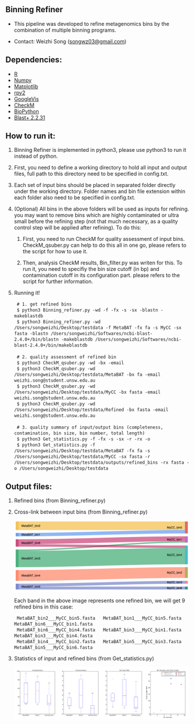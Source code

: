 Binning Refiner
---

+ This pipeline was developed to refine metagenomics bins by the combination of multiple binning programs.

+ Contact: Weizhi Song (songwz03@gmail.com)

Dependencies:
---

+ [R](https://www.r-project.org)
+ [Numpy](http://www.numpy.org)
+ [Matplotlib](http://matplotlib.org)
+ [rpy2](http://rpy2.bitbucket.org)
+ [GoogleVis](https://github.com/mages/googleVis#googlevis)
+ [CheckM](http://ecogenomics.github.io/CheckM/)
+ [BioPython](https://github.com/biopython/biopython.github.io/)
+ [Blast+ 2.2.31](http://www.ncbi.nlm.nih.gov/news/06-16-2015-blast-plus-update/)


How to run it:
---

1. Binning Refiner is implemented in python3, please use python3 to run it instead of python.

1. First, you need to define a working directory to hold all input and output files, full path to this directory need
to be specified in config.txt.

1. Each set of input bins should be placed in separated folder directly under the working directory. Folder names and
bin file extension within each folder also need to be specified in config.txt.

1. (Optional) All bins in the above folders will be used as inputs for refining. you may want to remove bins which
are highly contaminated or ultra small before the refining step (not that much necessary, as a quality control step will
be applied after refining). To do this:

    1. First, you need to run CheckM for quality assessment of input bins. CheckM_qsuber.py can help to do this all in
    one go, please refers to the script for how to use it.

    1. Then, analysis CheckM results, Bin_filter.py was writen for this. To run it, you need to specifiy the bin size
    cutoff (in bp) and contamination cutoff in its configuration part. please refers to the script for further information.

1. Running it!

        # 1. get refined bins
        $ python3 Binning_refiner.py -wd -f -fx -s -sx -blastn -makeblastdb
        $ python3 Binning_refiner.py -wd /Users/songweizhi/Desktop/testdata -f MetaBAT -fx fa -s MyCC -sx fasta -blastn /Users/songweizhi/Softwares/ncbi-blast-2.4.0+/bin/blastn -makeblastdb /Users/songweizhi/Softwares/ncbi-blast-2.4.0+/bin/makeblastdb

        # 2. quality assessment of refined bin
        $ python3 CheckM_qsuber.py -wd -bx -email
        $ python3 CheckM_qsuber.py -wd /Users/songweizhi/Desktop/testdata/MetaBAT -bx fa -email weizhi.song@student.unsw.edu.au
        $ python3 CheckM_qsuber.py -wd /Users/songweizhi/Desktop/testdata/MyCC -bx fasta -email weizhi.song@student.unsw.edu.au
        $ python3 CheckM_qsuber.py -wd /Users/songweizhi/Desktop/testdata/Refined -bx fasta -email weizhi.song@student.unsw.edu.au

        # 3. quality summary of input/output bins (completeness, contamination, bin size, bin number, total length)
        $ python3 Get_statistics.py -f -fx -s -sx -r -rx -o
        $ python3 Get_statistics.py -f /Users/songweizhi/Desktop/testdata/MetaBAT -fx fa -s /Users/songweizhi/Desktop/testdata/MyCC -sx fasta -r /Users/songweizhi/Desktop/testdata/outputs/refined_bins -rx fasta -o /Users/songweizhi/Desktop/testdata

Output files:
---

1. Refined bins (from Binning_refiner.py)

1. Cross-link between input bins (from Binning_refiner.py)

    ![Sankey_plot](doc/images/sankey_plot.jpg)

    Each band in the above image represents one refined bin, we will get 9 refined bins in this case:

        MetaBAT_bin2___MyCC_bin5.fasta   MetaBAT_bin1___MyCC_bin5.fasta   MetaBAT_bin6___MyCC_bin1.fasta
        MetaBAT_bin6___MyCC_bin4.fasta   MetaBAT_bin3___MyCC_bin1.fasta   MetaBAT_bin3___MyCC_bin4.fasta
        MetaBAT_bin4___MyCC_bin2.fasta   MetaBAT_bin5___MyCC_bin3.fasta   MetaBAT_bin5___MyCC_bin6.fasta

1. Statistics of input and refined bins (from Get_statistics.py)

    ![Statistics](doc/images/statistics.png)
